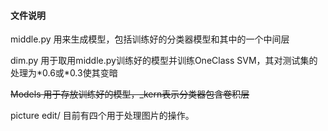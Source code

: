 #### 文件说明

middle.py 用来生成模型，包括训练好的分类器模型和其中的一个中间层

dim.py 用于取用middle.py训练好的模型并训练OneClass SVM，其对测试集的处理为\*0.6或\*0.3使其变暗

~~Models 用于存放训练好的模型，_kern表示分类器包含卷积层~~

picture edit/ 目前有四个用于处理图片的操作。